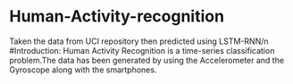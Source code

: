 # Human-Activity-recognition
Taken the data from UCI repository then predicted using LSTM-RNN/n
#Introduction:
Human Activity Recognition is a time-series classification problem.The data has been generated by using the Accelerometer and the Gyroscope along with the smartphones.
